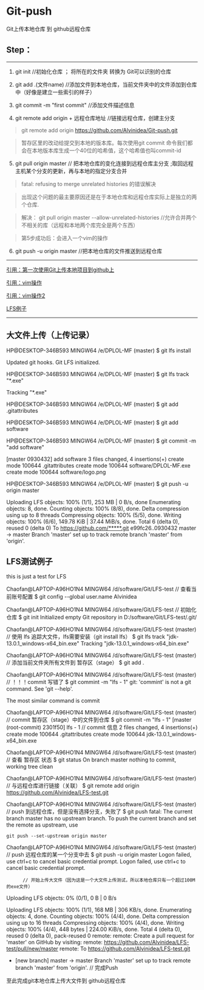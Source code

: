 # Git-push
Git上传本地仓库 到 github远程仓库

## Step：

---

1. git init //初始化仓库 ；  将所在的文件夹 转换为 Git可以识别的仓库

2. git add .(文件name) //添加文件到本地仓库，当前文件夹中的文件添加到仓库中（好像是建立一些索引的样子）

3. git commit -m "first commit" //添加文件描述信息 

4. git remote add origin + 远程仓库地址 //链接远程仓库，创建主分支 

> git remote add origin https://github.com/Alvinidea/Git-push.git

> 暂存区里的改动给提交到本地的版本库。每次使用git commit 命令我们都会在本地版本库生成一个40位的哈希值，这个哈希值也叫commit-id

5. git pull origin master // 把本地仓库的变化连接到远程仓库主分支 ;取回远程主机某个分支的更新，再与本地的指定分支合并

> fatal: refusing to merge unrelated histories 的错误解决

> 出现这个问题的最主要原因还是在于本地仓库和远程仓库实际上是独立的两个仓库.

> 解决： git pull origin master --allow-unrelated-histories //允许合并两个不相关的库（远程和本地两个库完全是两个东西）

> 第5步成功后：会进入一个vim的操作

6. git push -u origin master //把本地仓库的文件推送到远程仓库

---


[引用：第一次使用Git上传本地项目到github上](https://www.cnblogs.com/sdcs/p/8270029.html)

[引用：vim操作](http://c.biancheng.net/view/804.html)

[引用：vim操作2](https://www.cnblogs.com/chengjiawei/p/9339951.html)

[LFS例子](https://github.com/Alvinidea/LFS-test)

---

## 大文件上传（上传记录）
HP@DESKTOP-346B593 MINGW64 /e/DPLOL-MF (master)
$ git lfs install

Updated git hooks.
Git LFS initialized.

HP@DESKTOP-346B593 MINGW64 /e/DPLOL-MF (master)
$ git lfs track "*.exe"

Tracking "*.exe"

HP@DESKTOP-346B593 MINGW64 /e/DPLOL-MF (master)
$ git add .gitattributes

HP@DESKTOP-346B593 MINGW64 /e/DPLOL-MF (master)
$ git add software

HP@DESKTOP-346B593 MINGW64 /e/DPLOL-MF (master)
$ git commit -m "add software"

[master 0930432] add software
 3 files changed, 4 insertions(+)
 create mode 100644 .gitattributes
 create mode 100644 software/DPLOL-MF.exe
 create mode 100644 software/logo.png

HP@DESKTOP-346B593 MINGW64 /e/DPLOL-MF (master)
$ git push -u origin master

Uploading LFS objects: 100% (1/1), 253 MB | 0 B/s, done
Enumerating objects: 8, done.
Counting objects: 100% (8/8), done.
Delta compression using up to 8 threads
Compressing objects: 100% (5/5), done.
Writing objects: 100% (6/6), 149.78 KiB | 37.44 MiB/s, done.
Total 6 (delta 0), reused 0 (delta 0)
To https://github.com/*****.git
   e99fc26..0930432  master -> master
Branch 'master' set up to track remote branch 'master' from 'origin'.

## LFS测试例子
this is just a test for LFS

Chaofan@LAPTOP-A96HO1N4 MINGW64 /d/software/Git/LFS-test  // 查看当前账号配置
$ git config --global user.name
Alvinidea
            

Chaofan@LAPTOP-A96HO1N4 MINGW64 /d/software/Git/LFS-test   // 初始化仓库
$ git init
Initialized empty Git repository in D:/software/Git/LFS-test/.git/

Chaofan@LAPTOP-A96HO1N4 MINGW64 /d/software/Git/LFS-test (master)  // 使用 lfs 追踪大文件，lfs需要安装（git install lfs）
$ git lfs track "jdk-13.0.1_windows-x64_bin.exe"
Tracking "jdk-13.0.1_windows-x64_bin.exe"

Chaofan@LAPTOP-A96HO1N4 MINGW64 /d/software/Git/LFS-test (master)  // 添加当前文件夹所有文件到 暂存区（stage）
$ git add .

Chaofan@LAPTOP-A96HO1N4 MINGW64 /d/software/Git/LFS-test (master)  // ！！！commit 写错了
$ git commint -m "lfs - 1"
git: 'commint' is not a git command. See 'git --help'.

The most similar command is
        commit

Chaofan@LAPTOP-A96HO1N4 MINGW64 /d/software/Git/LFS-test (master) // commit 暂存区（stage）中的文件到仓库
$ git commit -m "lfs - 1"
[master (root-commit) 2301f50] lfs - 1            // commit 信息
 2 files changed, 4 insertions(+)
 create mode 100644 .gitattributes
 create mode 100644 jdk-13.0.1_windows-x64_bin.exe

Chaofan@LAPTOP-A96HO1N4 MINGW64 /d/software/Git/LFS-test (master) // 查看 暂存区 状态
$ git status
On branch master
nothing to commit, working tree clean

Chaofan@LAPTOP-A96HO1N4 MINGW64 /d/software/Git/LFS-test (master) // 与远程仓库进行链接（关联）
$ git remote add origin https://github.com/Alvinidea/LFS-test.git

Chaofan@LAPTOP-A96HO1N4 MINGW64 /d/software/Git/LFS-test (master) // push 到远程仓库，但是没有选择分支，失败了
$ git push
fatal: The current branch master has no upstream branch.
To push the current branch and set the remote as upstream, use

    git push --set-upstream origin master


Chaofan@LAPTOP-A96HO1N4 MINGW64 /d/software/Git/LFS-test (master) // push 远程仓库的某一个分支中去
$ git push -u origin master
Logon failed, use ctrl+c to cancel basic credential prompt.
Logon failed, use ctrl+c to cancel basic credential prompt.

          // 开始上传大文件（因为这是一个大文件上传测试，所以本地仓库只有一个超过100M的exe文件）

Uploading LFS objects:   0% (0/1), 0 B | 0 B/s                             

Uploading LFS objects: 100% (1/1), 168 MB | 306 KB/s, done.
Enumerating objects: 4, done.
Counting objects: 100% (4/4), done.
Delta compression using up to 16 threads
Compressing objects: 100% (4/4), done.
Writing objects: 100% (4/4), 448 bytes | 224.00 KiB/s, done.
Total 4 (delta 0), reused 0 (delta 0), pack-reused 0
remote:
remote: Create a pull request for 'master' on GitHub by visiting:
remote:      https://github.com/Alvinidea/LFS-test/pull/new/master
remote:
To https://github.com/Alvinidea/LFS-test.git
 * [new branch]      master -> master
Branch 'master' set up to track remote branch 'master' from 'origin'. // 完成Push

至此完成git本地仓库上传大文件到 github远程仓库


